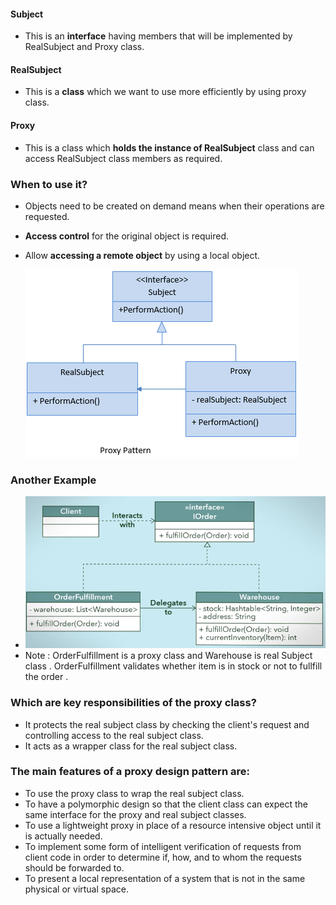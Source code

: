 #### Subject
- This is an **interface** having members that will be implemented by RealSubject and Proxy class.

#### RealSubject
- This is a **class** which we want to use more efficiently by using proxy class.

#### Proxy
- This is a class which **holds the instance of RealSubject** class and can access RealSubject class members as required.

### When to use it?
- Objects need to be created on demand means when their operations are requested.

- **Access control** for the original object is required.

- Allow **accessing a remote object** by using a local object.

    ![Proxy Pattern](images/proxy.png)

### Another Example

-    ![Proxy Pattern](images/proxy-example2.png)
- Note :  OrderFulfillment is a proxy class and Warehouse is real Subject class . OrderFulfillment validates whether item is in stock or not to fullfill the order .


### Which are key responsibilities of the proxy class?

- It protects the real subject class by checking the client's request and controlling access to the real subject class.
- It acts as a wrapper class for the real subject class.

### The main features of a proxy design pattern are:

- To use the proxy class to wrap the real subject class.
- To have a polymorphic design so that the client class can expect the same interface for the proxy and real subject classes.
- To use a lightweight proxy in place of a resource intensive object until it is actually needed.
- To implement some form of intelligent verification of requests from client code in order to determine if, how, and to whom the requests should be forwarded to.
- To present a local representation of a system that is not in the same physical or virtual space.